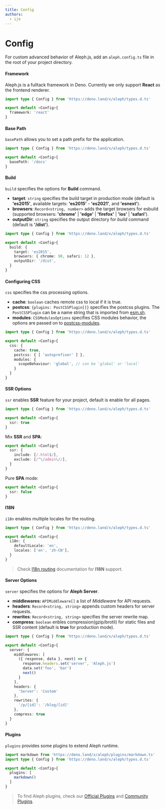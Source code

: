 ```yaml
---
title: Config
authors:
  - ije
---
```


# Config

For custom advanced behavior of Aleph.js, add an `aleph.config.ts` file in the root of your project directory.

#### Framework

Aleph.js is a fulltack framework in Deno. Currently we only support **React** as the frontend renderer.

```ts
import type { Config } from 'https://deno.land/x/aleph/types.d.ts'

export default <Config>{
  framework: 'react'
}
```

#### Base Path

`basePath` allows you to set a path prefix for the application.

```ts
import type { Config } from 'https://deno.land/x/aleph/types.d.ts'

export default <Config>{
  basePath: '/docs'
}
```

#### Build

`build` specifies the options for **Build** command.

- **target**: `string` specifies the build target in production mode (default is **'es2015'**, available targets: **'es2015'** - **'es2021'**, and **'esnext'**).
- **browsers**: `Record<string, number>` adds the target browsers for esbuild (supported browsers: **'chrome'** | **'edge'** | **'firefox'** | **'ios'** | **'safari'**).
- **outputDir**: `string` specifies the output directory for _build_ command (default is **'/dist'**).

```ts
import type { Config } from 'https://deno.land/x/aleph/types.d.ts'

export default <Config>{
  build: {
    target: 'es2015',
    browsers: { chrome: 90, safari: 12 },
    outputDir: '/dist',
  }
}
```

#### Configuring CSS

`css` specifies the css processing options.

- **cache**: `boolean` caches remote css to local if it is true.
- **postcss**: `{plugins: PostCSSPlugin[]}` specifies the postcss plugins. The `PostCSSPlugin` can be a name string that is imported from [esm.sh](https://esm.sh).
- **modules**: `CSSModulesOptions` specifies CSS modules behavior, the options are passed on to [postcss-modules](https://github.com/madyankin/postcss-modules).

```ts
import type { Config } from 'https://deno.land/x/aleph/types.d.ts'

export default <Config>{
  css: {
    cache: true,
    postcss: { [ 'autoprefixer' ] },
    modules: {
      scopeBehaviour: 'global', // can be 'global' or 'local'
    }
  }
}
```

#### SSR Options

`ssr` enables **SSR** feature for your project, default is enable for all pages.


```ts
import type { Config } from 'https://deno.land/x/aleph/types.d.ts'

export default <Config>{
  ssr: true
}
```

Mix **SSR** and **SPA**:

```ts
export default <Config>{
  ssr: {
    include: [/.html$/],
    exclude: [/^\/admin\//],
  }
}
```

Pure **SPA** mode:

```ts
export default <Config>{
  ssr: false
}
```

#### I18N

`i18n` enables multiple locales for the routing.

```ts
import type { Config } from 'https://deno.land/x/aleph/types.d.ts'

export default <Config>{
  i18n: {
    defaultLocale: 'en',
    locales: ['en', 'zh-CN'],
  }
}
```

> Check [I18n routing](/docs/basic-features/routing#i18n-routing) documentation for **I18N** support.

#### Server Options

`server` specifies the options for **Aleph Server**.
- **middlewares:** `APIMiddleware[]` a list of _Middleware_ for API requests.
- **headers**: `Record<string, string>` appends custom headers for server requests.
- **rewrites**: `Record<string, string>` specifies the server rewrite map.
- **compress**: `boolean` enbles compression(gzip/brotli) for static files and SSR content (default is **true** for production mode).

```ts
import type { Config } from 'https://deno.land/x/aleph/types.d.ts'

export default <Config>{
  server: {
    middlewares: [
      ({ response, data }, next) => {
        response.headers.set('server', 'Aleph.js')
        data.set('foo', 'bar')
        next()
      }
    ],
    headers: {
      'Server': 'Custom'
    },
    rewrites: {
      '/p/[id]': '/blog/[id]'
    },
    compress: true
  }
}
```

#### Plugins

`plugins` provides some plugins to extend Aleph runtime.

```ts
import markdown from 'https://deno.land/x/aleph/plugins/markdown.ts'
import type { Config } from 'https://deno.land/x/aleph/types.d.ts'

export default <Config>{
  plugins: [
    markdown()
  ]
}
```

> To find Aleph plugins, check our  [Official Plugins](/docs/plugins/official-plugins) and [Community Plugins](/docs/plugins/community-plugins).
